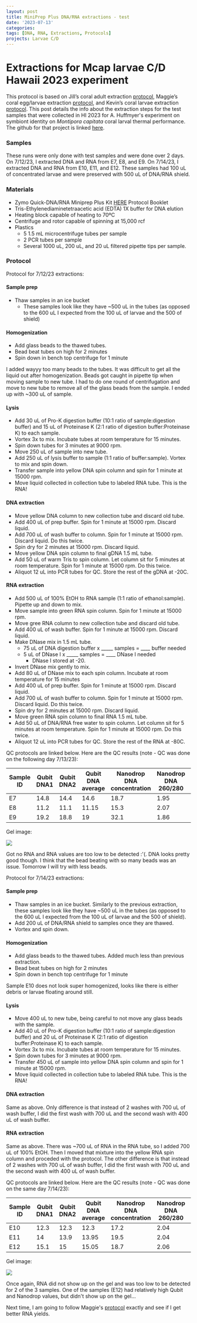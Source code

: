 ```yaml
---
layout: post
title: MiniPrep Plus DNA/RNA extractions - test
date: '2023-07-13'
categories:
tags: [DNA, RNA, Extractions, Protocols]
projects: Larvae C/D 
---
```


# Extractions for Mcap larvae C/D Hawaii 2023 experiment 

This protocol is based on Jill’s coral adult extraction [protocol](https://github.com/JillAshey/JillAshey_Putnam_Lab_Notebook/blob/master/_posts/2022-10-25-MiniprepPlus-DNA:RNA-extractions.md), Maggie’s coral egg/larvae extraction [protocol](https://meschedl.github.io/MESPutnam_Open_Lab_Notebook/Larvae-Ex-Protocol/), and Kevin’s coral larvae extraction [protocol](https://kevinhwong1.github.io/KevinHWong_Notebook/DNA-RNA-Extractions-on-P.-astreoides-larvae-BEAD-BEATING/). This post details the info about the extraction steps for the test samples that were collected in HI 2023 for A. Huffmyer's experiment on symbiont identity on *Montipora capitata* coral larval thermal performance. The github for that project is linked [here](https://github.com/AHuffmyer/larval_symbiont_TPC). 

### Samples 

These runs were only done with test samples and were done over 2 days. On 7/12/23, I extracted DNA and RNA from E7, E8, and E9. On 7/14/23, I extracted DNA and RNA from E10, E11, and E12. These samples had 100 uL of concentrated larvae and were preserved with 500 uL of DNA/RNA shield. 

### Materials 

- Zymo Quick-DNA/RNA Miniprep Plus Kit [HERE](https://files.zymoresearch.com/protocols/_d7003t_d7003_quick-dna-rna_miniprep_plus_kit.pdf) Protocol Booklet
- Tris-Ethylenediaminetetraacetic acid (EDTA) 1X buffer for DNA elution
- Heating block capable of heating to 70ºC
- Centrifuge and rotor capable of spinning at 15,000 rcf
- Plastics 
	- 5 1.5 mL microcentrifuge tubes per sample
	- 2 PCR tubes per sample
	- Several 1000 uL, 200 uL, and 20 uL filtered pipette tips per sample.

### Protocol 

Protocol for 7/12/23 extractions: 

#### Sample prep

- Thaw samples in an ice bucket 
	- These samples look like they have ~500 uL in the tubes (as opposed to the 600 uL I expected from the 100 uL of larvae and the 500 of shield)

#### Homogenization

- Add glass beads to the thawed tubes. 
- Bead beat tubes on high for 2 minutes 
- Spin down in bench top centrifuge for 1 minute 

I added wayyy too many beads to the tubes. It was difficult to get all the liquid out after homogenization. Beads got caught in pipette tip when moving sample to new tube. I had to do one round of centrifugation and move to new tube to remove all of the glass beads from the sample. I ended up with ~300 uL of sample. 

#### Lysis 

- Add 30 uL of Pro-K digestion buffer (10:1 ratio of sample:digestion buffer) and 15 uL of Proteinase K (2:1 ratio of digestion buffer:Proteinase K) to each sample.
- Vortex 3x to mix. Incubate tubes at room temperature for 15 minutes. 
- Spin down tubes for 3 minutes at 9000 rpm. 
- Move 250 uL of sample into new tube. 
- Add 250 uL of lysis buffer to sample (1:1 ratio of buffer:sample). Vortex to mix and spin down. 
- Transfer sample into yellow DNA spin column and spin for 1 minute at 15000 rpm. 
- Move liquid collected in collection tube to labeled RNA tube. This is the RNA!

#### DNA extraction 

- Move yellow DNA column to new collection tube and discard old tube. 
- Add 400 uL of prep buffer. Spin for 1 minute at 15000 rpm. Discard liquid.
- Add 700 uL of wash buffer to column. Spin for 1 minute at 15000 rpm. Discard liquid. Do this twice.
- Spin dry for 2 minutes at 15000 rpm. Discard liquid.
- Move yellow DNA spin column to final gDNA 1.5 mL tube. 
- Add 50 uL of warm Tris to spin column. Let column sit for 5 minutes at room temperature. Spin for 1 minute at 15000 rpm. Do this twice. 
- Aliquot 12 uL into PCR tubes for QC. Store the rest of the gDNA at -20C. 

#### RNA extraction 

- Add 500 uL of 100% EtOH to RNA sample (1:1 ratio of ethanol:sample). Pipette up and down to mix. 
- Move sample into green RNA spin column. Spin for 1 minute at 15000 rpm. 
- Move gree RNA column to new collection tube and discard old tube. 
- Add 400 uL of wash buffer. Spin for 1 minute at 15000 rpm. Discard liquid.
- Make DNase mix in 1.5 mL tube. 
	- 75 uL of DNA digestion buffer x _____ samples = ____ buffer needed
	- 5 uL of DNase I x _____ samples = ____ DNase I needed
		- DNase I stored at -20. 
- Invert DNase mix gently to mix. 
- Add 80 uL of DNase mix to each spin column. Incubate at room temperature for 15 minutes 
- Add 400 uL of prep buffer. Spin for 1 minute at 15000 rpm. Discard liquid.
- Add 700 uL of wash buffer to column. Spin for 1 minute at 15000 rpm. Discard liquid. Do this twice.
- Spin dry for 2 minutes at 15000 rpm. Discard liquid.
- Move green RNA spin column to final RNA 1.5 mL tube. 
- Add 50 uL of DNA/RNA free water to spin column. Let column sit for 5 minutes at room temperature. Spin for 1 minute at 15000 rpm. Do this twice. 
- Aliquot 12 uL into PCR tubes for QC. Store the rest of the RNA at -80C. 

QC protocols are linked below. Here are the QC results (note - QC was done on the following day 7/13/23): 

| Sample ID | Qubit DNA1 | Qubit DNA2 | Qubit DNA average | Nanodrop DNA concentration | Nanodrop DNA 260/280 | Nanodrop DNA 260/230 | Qubit RNA1 | Qubit RNA2 | Qubit RNA average | Nanodrop RNA concentration | Nanodrop RNA 260/280 | Nanodrop RNA 260/230 |
| --------- | ---------- | ---------- | ----------------- | -------------------------- | -------------------- | -------------------- | ---------- | ---------- | ----------------- | -------------------------- | -------------------- | -------------------- |
| E7        | 14.8       | 14.4       | 14.6              | 18.7                       | 1.95                 | 1.13                 | LOW        | LOW        | NA                | 0.6                        | \-2.13               | 0.14                 |
| E8        | 11.2       | 11.1       | 11.15             | 15.3                       | 2.07                 | 1.23                 | LOW        | LOW        | NA                | 0.4                        | \-0.69               | 1.02                 |
| E9        | 19.2       | 18.8       | 19                | 32.1                       | 1.86                 | 0.9                  | LOW        | LOW        | NA                | 1.6                        | 4.2                  | 0.2                  |

Gel image: 

![](https://raw.githubusercontent.com/JillAshey/JillAshey_Putnam_Lab_Notebook/master/images/larvae_cd_mcap2023/gel_20230713.JPG)

Got no RNA and RNA values are too low to be detected :'(. DNA looks pretty good though. I think that the bead beating with so many beads was an issue. Tomorrow I will try with less beads. 

Protocol for 7/14/23 extractions:  

#### Sample prep

- Thaw samples in an ice bucket. Similarly to the previous extraction, these samples look like they have ~500 uL in the tubes (as opposed to the 600 uL I expected from the 100 uL of larvae and the 500 of shield).
- Add 200 uL of DNA/RNA shield to samples once they are thawed. 
- Vortex and spin down. 

#### Homogenization

- Add glass beads to the thawed tubes. Added much less than previous extraction.
- Bead beat tubes on high for 2 minutes 
- Spin down in bench top centrifuge for 1 minute 

Sample E10 does not look super homogenized, looks like there is either debris or larvae floating around still. 

#### Lysis 

- Move 400 uL to new tube, being careful to not move any glass beads with the sample. 
- Add 40 uL of Pro-K digestion buffer (10:1 ratio of sample:digestion buffer) and 20 uL of Proteinase K (2:1 ratio of digestion buffer:Proteinase K) to each sample.
- Vortex 3x to mix. Incubate tubes at room temperature for 15 minutes. 
- Spin down tubes for 3 minutes at 9000 rpm. 
- Transfer 450 uL of sample into yellow DNA spin column and spin for 1 minute at 15000 rpm. 
- Move liquid collected in collection tube to labeled RNA tube. This is the RNA!

#### DNA extraction 

Same as above. Only difference is that instead of 2 washes with 700 uL of wash buffer, I did the first wash with 700 uL and the second wash with 400 uL of wash buffer. 

#### RNA extraction 

Same as above. There was ~700 uL of RNA in the RNA tube, so I added 700 uL of 100% EtOH. Then I moved that mixture into the yellow RNA spin column and proceded with the protocol. The other difference is that instead of 2 washes with 700 uL of wash buffer, I did the first wash with 700 uL and the second wash with 400 uL of wash buffer. 

QC protocols are linked below. Here are the QC results (note - QC was done on the same day 7/14/23): 

| Sample ID | Qubit DNA1 | Qubit DNA2 | Qubit DNA average | Nanodrop DNA concentration | Nanodrop DNA 260/280 | Nanodrop DNA 260/230 | Qubit RNA1 | Qubit RNA2 | Qubit RNA average | Nanodrop RNA concentration | Nanodrop RNA 260/280 | Nanodrop RNA 260/230 |
| --------- | ---------- | ---------- | ----------------- | -------------------------- | -------------------- | -------------------- | ---------- | ---------- | ----------------- | -------------------------- | -------------------- | -------------------- |
| E10       | 12.3       | 12.3       | 12.3              | 17.2                       | 2.04                 | 1.3                  | LOW        | LOW        | NA                | 3.7                        | 2.18                 | 2.7                  |
| E11       | 14         | 13.9       | 13.95             | 19.5                       | 2.04                 | 2.9                  | LOW        | LOW        | NA                | 2.7                        | 2.52                 | 3.69                 |
| E12       | 15.1       | 15         | 15.05             | 18.7                       | 2.06                 | 4.56                 | 13         | 13         | 13                | 4.6                        | 2.43                 | 2.57                 |

Gel image: 

![](https://raw.githubusercontent.com/JillAshey/JillAshey_Putnam_Lab_Notebook/master/images/larvae_cd_mcap2023/gel_20230714.jpg)

Once again, RNA did not show up on the gel and was too low to be detected for 2 of the 3 samples. One of the samples (E12) had relatively high Qubit and Nanodrop values, but didn't show up on the gel...

Next time, I am going to follow Maggie's [protocol](https://meschedl.github.io/MESPutnam_Open_Lab_Notebook/Larvae-Ex-Protocol/) exactly and see if I get better RNA yields. 
